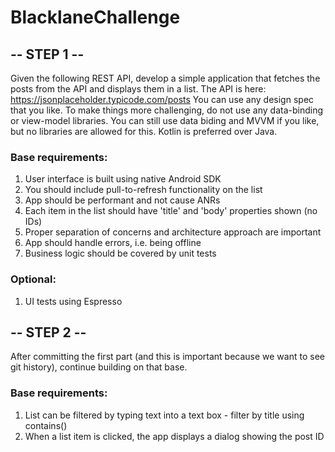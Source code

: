 # BlacklaneChallenge

## -- STEP 1 --
Given the following REST API, develop a simple application that fetches the
posts from the API and displays them in a list.
The API is here: https://jsonplaceholder.typicode.com/posts
You can use any design spec that you like. To make things more challenging, do
not use any data-binding or view-model libraries. You can still use data biding and
MVVM if you like, but no libraries are allowed for this. Kotlin is preferred over Java.
### Base requirements:
1) User interface is built using native Android SDK
2) You should include pull-to-refresh functionality on the list
3) App should be performant and not cause ANRs
4) Each item in the list should have 'title' and 'body' properties shown (no IDs)
5) Proper separation of concerns and architecture approach are important
6) App should handle errors, i.e. being offline
7) Business logic should be covered by unit tests
### Optional:
1) UI tests using Espresso
## -- STEP 2 --
After committing the first part (and this is important because we want to see
git history), continue building on that base.
### Base requirements:
1) List can be filtered by typing text into a text box - filter by title using contains()
2) When a list item is clicked, the app displays a dialog showing the post ID